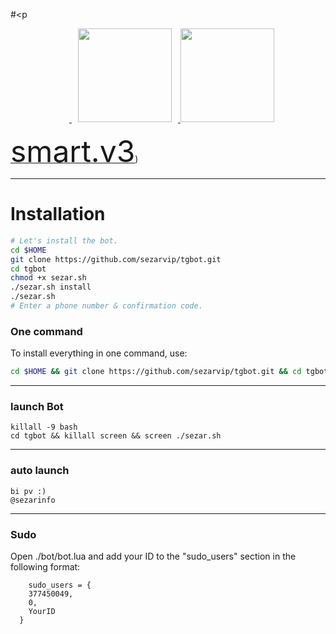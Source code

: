 #<p 
    <div align="center">
    <a href="https://telegram.me/sezarinfo">
        <img src="http://upir.ir/951/guest/Untitled-7.png" hspace="10" width="150">
    </a>
    <a href="https://telegram.me/SsS_ARIA_SsS">
        <img src="http://upir.ir/951/guest/Untitled-6.png" width="150">
    </a>
</div>
<a href="https://telegram.me/sezarinfo"><font size="100">smart.v3</font></a>)


* * *


# Installation

```sh
# Let's install the bot.
cd $HOME
git clone https://github.com/sezarvip/tgbot.git
cd tgbot
chmod +x sezar.sh
./sezar.sh install
./sezar.sh 
# Enter a phone number & confirmation code.
```
### One command
To install everything in one command, use:
```sh
cd $HOME && git clone https://github.com/sezarvip/tgbot.git && cd tgbot && chmod +x sezar.sh && ./sezar.sh install && ./sezar.sh
```

* * *

### launch Bot

```
killall -9 bash
cd tgbot && killall screen && screen ./sezar.sh
```

* * *


### auto launch 
```
bi pv :)
@sezarinfo
```

* * *


### Sudo

Open ./bot/bot.lua and add your ID to the "sudo_users" section in the following format:
```
    sudo_users = {
    377450049,
    0,
    YourID
  }
